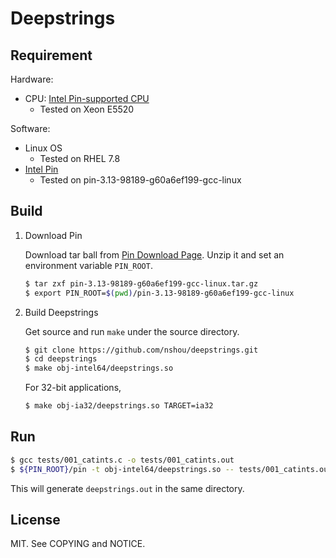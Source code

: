 # Deepstrings

<!-- Short description -->

## Requirement

Hardware:
- CPU: [Intel Pin-supported CPU](https://software.intel.com/en-us/articles/pin-a-binary-instrumentation-tool-faq)
  - Tested on Xeon E5520

Software:
- Linux OS
  - Tested on RHEL 7.8
- [Intel Pin](https://software.intel.com/en-us/articles/pin-a-dynamic-binary-instrumentation-tool)
  - Tested on pin-3.13-98189-g60a6ef199-gcc-linux

## Build

1. Download Pin

   Download tar ball from [Pin Download Page](https://software.intel.com/en-us/articles/pin-a-binary-instrumentation-tool-downloads). Unzip it and set an environment variable `PIN_ROOT`.

   ```bash
   $ tar zxf pin-3.13-98189-g60a6ef199-gcc-linux.tar.gz
   $ export PIN_ROOT=$(pwd)/pin-3.13-98189-g60a6ef199-gcc-linux
   ```

2. Build Deepstrings

   Get source and run `make` under the source directory.

   ```bash
   $ git clone https://github.com/nshou/deepstrings.git
   $ cd deepstrings
   $ make obj-intel64/deepstrings.so
   ```

   For 32-bit applications,

   ```bash
   $ make obj-ia32/deepstrings.so TARGET=ia32
   ```

## Run

```bash
$ gcc tests/001_catints.c -o tests/001_catints.out
$ ${PIN_ROOT}/pin -t obj-intel64/deepstrings.so -- tests/001_catints.out
```

This will generate `deepstrings.out` in the same directory.

## License

MIT. See COPYING and NOTICE.
